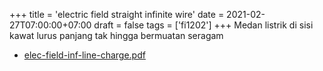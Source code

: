 +++
title = 'electric field straight infinite wire'
date = 2021-02-27T07:00:00+07:00
draft = false
tags = ['fi1202']
+++
Medan listrik di sisi kawat lurus panjang tak hingga bermuatan seragam
<!--more-->

+ [elec-field-inf-line-charge.pdf](https://zenodo.org/doi/10.5281/zenodo.4568538)
